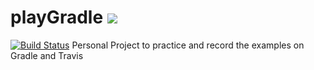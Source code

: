 # playGradle <img src="https://api.travis-ci.org/Prussia/playGradle.svg?branch=master"/>
[![Build Status](https://travis-ci.org/Prussia/playGradle.svg?branch=master)](https://travis-ci.org/Prussia/playGradle)
Personal Project to practice and record the examples on Gradle and Travis